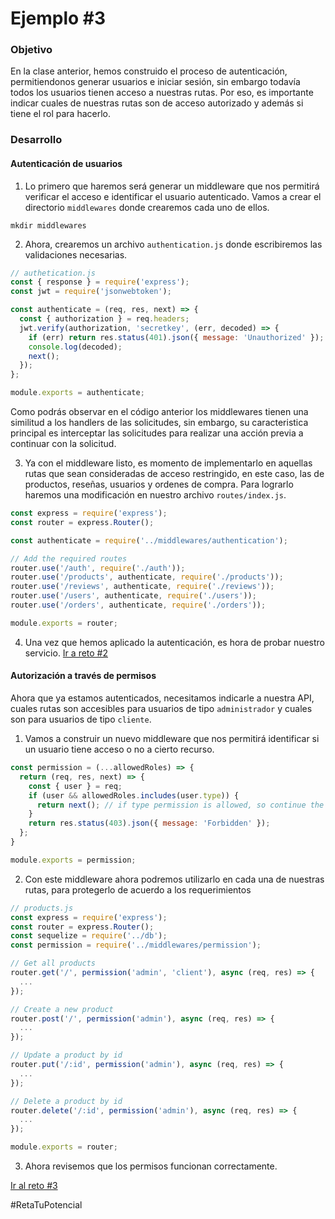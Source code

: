 # Ejemplo #3
### Objetivo
En la clase anterior, hemos construido el proceso de autenticación, permitiendonos generar usuarios e iniciar sesión, sin embargo todavía todos los usuarios tienen acceso a nuestras rutas. Por eso, es importante indicar cuales de nuestras rutas son de acceso autorizado y además si tiene el rol para hacerlo.

### Desarrollo
#### Autenticación de usuarios
1. Lo primero que haremos será generar un middleware que nos permitirá verificar el acceso e identificar el usuario autenticado. Vamos a crear el directorio `middlewares` donde crearemos cada uno de ellos.
```
mkdir middlewares
```

2. Ahora, crearemos un archivo `authentication.js` donde escribiremos las validaciones necesarias.
```js
// authetication.js
const { response } = require('express');
const jwt = require('jsonwebtoken');

const authenticate = (req, res, next) => {
  const { authorization } = req.headers;
  jwt.verify(authorization, 'secretkey', (err, decoded) => {
    if (err) return res.status(401).json({ message: 'Unauthorized' });
    console.log(decoded);
    next();
  });
};

module.exports = authenticate;
```

Como podrás observar en el código anterior los middlewares tienen una similitud a los handlers de las solicitudes, sin embargo, su caracteristica principal es interceptar las solicitudes para realizar una acción previa a continuar con la solicitud.

3. Ya con el middleware listo, es momento de implementarlo en aquellas rutas que sean consideradas de acceso restringido, en este caso, las de productos, reseñas, usuarios y ordenes de compra. Para lograrlo haremos una modificación en nuestro archivo `routes/index.js`.
```js
const express = require('express');
const router = express.Router();

const authenticate = require('../middlewares/authentication');

// Add the required routes
router.use('/auth', require('./auth')); 
router.use('/products', authenticate, require('./products'));
router.use('/reviews', authenticate, require('./reviews'));
router.use('/users', authenticate, require('./users'));
router.use('/orders', authenticate, require('./orders'));

module.exports = router;
```

4. Una vez que hemos aplicado la autenticación, es hora de probar nuestro servicio.
[Ir a reto #2](../challenge-2/README.md)

#### Autorización a través de permisos
Ahora que ya estamos autenticados, necesitamos indicarle a nuestra API, cuales rutas son accesibles para usuarios de tipo `administrador` y cuales son para usuarios de tipo `cliente`. 

1. Vamos a construir un nuevo middleware que nos permitirá identificar si un usuario tiene acceso o no a cierto recurso.
```js
const permission = (...allowedRoles) => {
  return (req, res, next) => {
    const { user } = req;
    if (user && allowedRoles.includes(user.type)) {
      return next(); // if type permission is allowed, so continue the request using the next middleware
    }
    return res.status(403).json({ message: 'Forbidden' });
  };
}

module.exports = permission;
```

2. Con este middleware ahora podremos utilizarlo en cada una de nuestras rutas, para protegerlo de acuerdo a los requerimientos
```js
// products.js
const express = require('express');
const router = express.Router();
const sequelize = require('../db');
const permission = require('../middlewares/permission');

// Get all products
router.get('/', permission('admin', 'client'), async (req, res) => {
  ...
});

// Create a new product
router.post('/', permission('admin'), async (req, res) => {
  ...
});

// Update a product by id
router.put('/:id', permission('admin'), async (req, res) => {
  ...
});

// Delete a product by id
router.delete('/:id', permission('admin'), async (req, res) => {
  ...
});

module.exports = router;
```

3. Ahora revisemos que los permisos funcionan correctamente.

[Ir al reto #3](../challenge-3/README.md)

#RetaTuPotencial